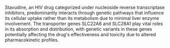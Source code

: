 Stavudine, an HIV drug categorized under nucleoside reverse transcriptase inhibitors, predominantly interacts through genetic pathways that influence its cellular uptake rather than its metabolism due to minimal liver enzyme involvement. The transporter genes SLC22A6 and SLC28A1 play vital roles in its absorption and distribution, with genetic variants in these genes potentially affecting the drug's effectiveness and toxicity due to altered pharmacokinetic profiles.